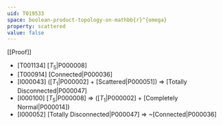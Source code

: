 ```yaml
---
uid: T019533
space: boolean-product-topology-on-mathbb{r}^{omega}
property: scattered
value: false
---
```

[[Proof]]

* [T001134] [$T_5$|P000008]
* [T000914] [Connected|P000036]
* [I000043] ([$T_1$|P000002] + [Scattered|P000051]) => [Totally Disconnected|P000047]
* [I000100] [$T_5$|P000008] => ([$T_1$|P000002] + [Completely Normal|P000014])
* [I000052] [Totally Disconnected|P000047] => ~[Connected|P000036]

